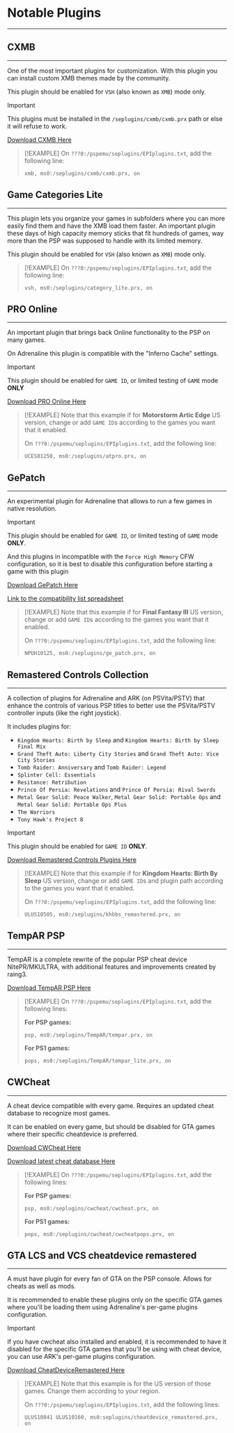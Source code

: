 # Notable Plugins
---

## CXMB
---

One of the most important plugins for customization. With this plugin you can install custom XMB themes made by the community.

This plugin should be enabled for `VSH` (also known as `XMB`) mode only.

> [!IMPORTANT]
> This plugins must be installed in the `/seplugins/cxmb/cxmb.prx` path or else it will refuse to work.

[Download CXMB Here](https://wololo.net/talk/download/file.php?id=3995&sid=e959a08b2f9096913455fac40e7ef84c)

> [!EXAMPLE]
> On `???0:/pspemu/seplugins/EPIplugins.txt`, add the following line:
>
> ```
> xmb, ms0:/seplugins/cxmb/cxmb.prx, on
> ```

## Game Categories Lite
---

This plugin lets you organize your games in subfolders where you can more easily find them and have the XMB load them faster. An important plugin these days of high capacity memory sticks that fit hundreds of games, way more than the PSP was supposed to handle with its limited memory.

This plugin should be enabled for `VSH` (also known as `XMB`) mode only.

> [!EXAMPLE]
> On `???0:/pspemu/seplugins/EPIplugins.txt`, add the following line:
>
> ```
> vsh, ms0:/seplugins/category_lite.prx, on
> ```

## PRO Online
---

An important plugin that brings back Online functionality to the PSP on many games.

On Adrenaline this plugin is compatible with the "Inferno Cache" settings.

> [!IMPORTANT]
> This plugin should be enabled for `GAME ID`, or limited testing of `GAME` mode **ONLY**

[Download PRO Online Here](https://github.com/Kethen/aemu/releases)

> [!EXAMPLE]
> Note that this example if for **Motorstorm Artic Edge** US version, change or add `GAME ID`s according to the games you want that it enabled.
>
> On `???0:/pspemu/seplugins/EPIplugins.txt`, add the following line:
>
> ```
> UCES01250, ms0:/seplugins/atpro.prx, on
> ```

## GePatch
---

An experimental plugin for Adrenaline that allows to run a few games in native resolution.

> [!IMPORTANT]
> This plugin should be enabled for `GAME ID`, or limited testing of `GAME` mode **ONLY**.
>
> And this plugins in incompatible with the `Force High Memory` CFW configuration, so it is best to disable this configuration before starting a game with this plugin

[Download GePatch Here](https://github.com/TheOfficialFloW/GePatch/releases)

[Link to the compatibility list spreadsheet](https://docs.google.com/spreadsheets/d/1aZlmKwELcdpCb9ezI5iRfgcX9hoGxgL4tNC-673aKqk/edit#gid=0)

> [!EXAMPLE]
> Note that this example if for **Final Fantasy III** US version, change or add `GAME ID`s according to the games you want that it enabled.
>
> On `???0:/pspemu/seplugins/EPIplugins.txt`, add the following line:
>
> ```
> NPUH10125, ms0:/seplugins/ge_patch.prx, on
> ```

## Remastered Controls Collection
---

A collection of plugins for Adrenaline and ARK (on PSVita/PSTV) that enhance the controls of various PSP titles to better use the PSVita/PSTV controller inputs (like the right joystick).

It includes plugins for:

- `Kingdom Hearts: Birth by Sleep` and `Kingdom Hearts: Birth by Sleep Final Mix`
- `Grand Theft Auto: Liberty City Stories` and `Grand Theft Auto: Vice City Stories`
- `Tomb Raider: Anniversary` and `Tomb Raider: Legend`
- `Splinter Cell: Essentials`
- `Resitance: Retribution`
- `Prince Of Persia: Revelations` and `Prince Of Persia: Rival Swords`
- `Metal Gear Solid: Peace Walker`, `Metal Gear Solid: Portable Ops` and `Metal Gear Solid: Portable Ops Plus`
- `The Warriors`
- `Tony Hawk's Project 8`

> [!IMPORTANT]
> This plugin should be enabled for `GAME ID` **ONLY**.

[Download Remastered Controls Plugins Here](https://github.com/TheOfficialFloW/RemasteredControls/releases)

> [!EXAMPLE]
> Note that this example if for **Kingdom Hearts: Birth By Sleep** US version, change or add `GAME ID`s and plugin path according to the games you want that it enabled.
>
> On `???0:/pspemu/seplugins/EPIplugins.txt`, add the following line:
>
> ```
> ULUS10505, ms0:/seplugins/khbbs_remastered.prx, on
> ```

## TempAR PSP
---

TempAR is a complete rewrite of the popular PSP cheat device NitePR/MKULTRA, with additional features and improvements created by raing3.

[Download TempAR PSP Here](https://github.com/raing3/tempar/releases/latest)

> [!EXAMPLE]
> On `???0:/pspemu/seplugins/EPIplugins.txt`, add the following lines:
>
> **For PSP games:**
> ```
> psp, ms0:/seplugins/TempAR/tempar.prx, on
> ```
>
> **For PS1 games:**
> ```
> pops, ms0:/seplugins/TempAR/tempar_lite.prx, on
> ```

## CWCheat
---

A cheat device compatible with every game. Requires an updated cheat database to recognize most games.

It can be enabled on every game, but should be disabled for GTA games where their specific cheatdevice is preferred.

[Download CWCheat Here](https://drive.google.com/open?id=1-PF-CmVGVvW5i-IXFxan4HLXZP8bUrm1)

[Download latest cheat database Here](https://github.com/Saramagrean/CWCheat-Database-Plus-)

> [!EXAMPLE]
> On `???0:/pspemu/seplugins/EPIplugins.txt`, add the following lines:
>
> **For PSP games:**
> ```
> psp, ms0:/seplugins/cwcheat/cwcheat.prx, on
> ```
>
> **For PS1 games:**
> ```
> pops, ms0:/seplugins/cwcheat/cwcheatpops.prx, on
> ```

## GTA LCS and VCS cheatdevice remastered
---

A must have plugin for every fan of GTA on the PSP console. Allows for cheats as well as mods.

It is recommended to enable these plugins only on the specific GTA games where you'll be loading them using Adrenaline's per-game plugins configuration.

> [!IMPORTANT]
> If you have cwcheat also installed and enabled, it is recommended to have it disabled for the specific GTA games that you'll be using with cheat device, you can use ARK's per-game plugins configuration.

[Download CheatDeviceRemastered Here](https://github.com/Freakler/CheatDeviceRemastered/releases/latest)

> [!EXAMPLE]
> Note that this example is for the US version of those games. Change them according to your region.
>
> On `???0:/pspemu/seplugins/EPIplugins.txt`, add the following lines:
>
> ```
> ULUS10041 ULUS10160, ms0:seplugins/cheatdevice_remastered.prx, on
> ```

